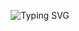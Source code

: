 <p align="center">
  <img src="https://readme-typing-svg.herokuapp.com?font=Fira+Code&size=30&duration=2000&pause=1000&color=FF5733&center=true&vCenter=true&width=435&lines=Hi+there+👋;I'm+Viraj+Jayasinghe;Welcome+to+my+GitHub!" alt="Typing SVG" />
</p>
